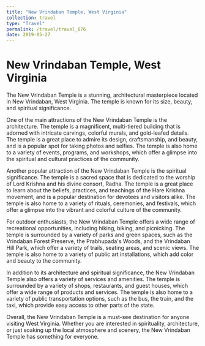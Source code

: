 ```yaml
---
title: "New Vrindaban Temple, West Virginia"
collection: travel
type: "Travel"
permalink: /travel/travel_076
date: 2019-05-27
---
```


# New Vrindaban Temple, West Virginia
The New Vrindaban Temple is a stunning, architectural masterpiece located in New Vrindaban, West Virginia. The temple is known for its size, beauty, and spiritual significance.

One of the main attractions of the New Vrindaban Temple is the architecture. The temple is a magnificent, multi-tiered building that is adorned with intricate carvings, colorful murals, and gold-leafed details. The temple is a great place to admire its design, craftsmanship, and beauty, and is a popular spot for taking photos and selfies. The temple is also home to a variety of events, programs, and workshops, which offer a glimpse into the spiritual and cultural practices of the community.

Another popular attraction of the New Vrindaban Temple is the spiritual significance. The temple is a sacred space that is dedicated to the worship of Lord Krishna and his divine consort, Radha. The temple is a great place to learn about the beliefs, practices, and teachings of the Hare Krishna movement, and is a popular destination for devotees and visitors alike. The temple is also home to a variety of rituals, ceremonies, and festivals, which offer a glimpse into the vibrant and colorful culture of the community.

For outdoor enthusiasts, the New Vrindaban Temple offers a wide range of recreational opportunities, including hiking, biking, and picnicking. The temple is surrounded by a variety of parks and green spaces, such as the Vrindaban Forest Preserve, the Prabhupada's Woods, and the Vrindaban Hill Park, which offer a variety of trails, seating areas, and scenic views. The temple is also home to a variety of public art installations, which add color and beauty to the community.

In addition to its architecture and spiritual significance, the New Vrindaban Temple also offers a variety of services and amenities. The temple is surrounded by a variety of shops, restaurants, and guest houses, which offer a wide range of products and services. The temple is also home to a variety of public transportation options, such as the bus, the train, and the taxi, which provide easy access to other parts of the state.

Overall, the New Vrindaban Temple is a must-see destination for anyone visiting West Virginia. Whether you are interested in spirituality, architecture, or just soaking up the local atmosphere and scenery, the New Vrindaban Temple has something for everyone.
